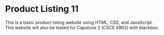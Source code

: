 # Product Listing 11
This is a basic product listing website using HTML, CSS, and JavaScript. This website will also be tested for Capstone 2 (CSCE 4902) with blackbox.
